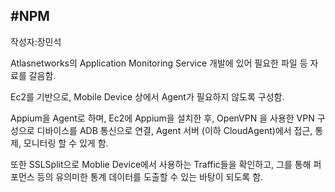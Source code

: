 #NPM
---
작성자:장민석

Atlasnetworks의 Application Monitoring Service 개발에 있어 필요한 파일 등 자료를 갈음함.

Ec2를 기반으로, Mobile Device 상에서 Agent가 필요하지 않도록 구성함.

Appium을 Agent로 하며, Ec2에 Appium을 설치한 후, OpenVPN 을 사용한 VPN 구성으로 디바이스를 ADB 통신으로 연결, Agent 서버 (이하 CloudAgent)에서 접근, 통제, 모니터링 할 수 있게 함.

또한 SSLSplit으로 Moblie Device에서 사용하는 Traffic들을 확인하고, 그를 통해 퍼포먼스 등의 유의미한 통계 데이터를 도출할 수 있는 바탕이 되도록 함.

